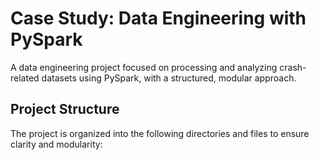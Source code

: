 # Case Study: Data Engineering with PySpark
A data engineering project focused on processing and analyzing crash-related datasets using PySpark, with a structured, modular approach.


## Project Structure
The project is organized into the following directories and files to ensure clarity and modularity:
